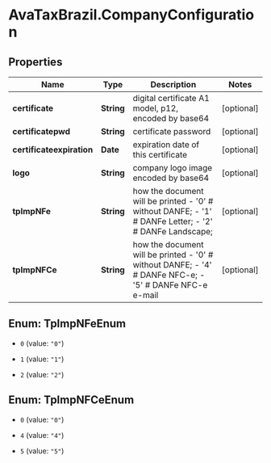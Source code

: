 # AvaTaxBrazil.CompanyConfiguration

## Properties
Name | Type | Description | Notes
------------ | ------------- | ------------- | -------------
**certificate** | **String** | digital certificate A1 model, p12, encoded by base64 | [optional] 
**certificatepwd** | **String** | certificate password | [optional] 
**certificateexpiration** | **Date** | expiration date of this certificate | [optional] 
**logo** | **String** | company logo image encoded by base64 | [optional] 
**tpImpNFe** | **String** | how the document will be printed - &#39;0&#39; # without DANFE; - &#39;1&#39; # DANFe Letter; - &#39;2&#39; # DANFe Landscape;  | [optional] 
**tpImpNFCe** | **String** | how the document will be printed - &#39;0&#39; # without DANFE; - &#39;4&#39; # DANFe NFC-e; - &#39;5&#39; # DANFe NFC-e e-mail  | [optional] 


<a name="TpImpNFeEnum"></a>
## Enum: TpImpNFeEnum


* `0` (value: `"0"`)

* `1` (value: `"1"`)

* `2` (value: `"2"`)




<a name="TpImpNFCeEnum"></a>
## Enum: TpImpNFCeEnum


* `0` (value: `"0"`)

* `4` (value: `"4"`)

* `5` (value: `"5"`)




